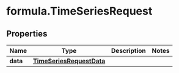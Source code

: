 # formula.TimeSeriesRequest

## Properties

Name | Type | Description | Notes
------------ | ------------- | ------------- | -------------
**data** | [**TimeSeriesRequestData**](TimeSeriesRequestData.md) |  | 


